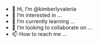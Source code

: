 - 👋 Hi, I’m @kimberlyvaleria
- 👀 I’m interested in ...
- 🌱 I’m currently learning ...
- 💞️ I’m looking to collaborate on ...
- 📫 How to reach me ...

<!---
kimberlyvaleria/kimberlyvaleria is a ✨ special ✨ repository because its `README.md` (this file) appears on your GitHub profile.
You can click the Preview link to take a look at your changes.
--->
